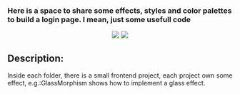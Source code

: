<h3> Here is a space to share some effects, styles and color palettes to build a login page. I mean, just some usefull code</h3> 

<p align="center">
  <img src="https://img.shields.io/static/v1?label=<LABEL>&message=<HTML>&color=<orange>"/>
   <img src="https://img.shields.io/static/v1?label=<LABEL>&message=<CSS>&color=<red>"/>

</p>

## Description:

<p align="justify">
  Inside each folder, there is a small frontend project, each project own some effect, e.g.:GlassMorphism shows how to implement a glass effect. 
</p>
